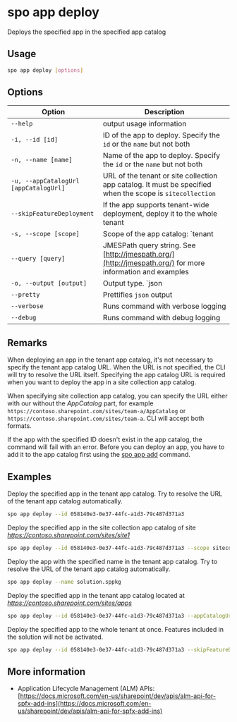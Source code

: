 # spo app deploy

Deploys the specified app in the specified app catalog

## Usage

```sh
spo app deploy [options]
```

## Options

Option|Description
------|-----------
`--help`|output usage information
`-i, --id [id]`|ID of the app to deploy. Specify the `id` or the `name` but not both
`-n, --name [name]`|Name of the app to deploy. Specify the `id` or the `name` but not both
`-u, --appCatalogUrl [appCatalogUrl]`|URL of the tenant or site collection app catalog. It must be specified when the scope is `sitecollection`
`--skipFeatureDeployment`|If the app supports tenant-wide deployment, deploy it to the whole tenant
`-s, --scope [scope]`|Scope of the app catalog: `tenant|sitecollection`. Default `tenant`
`--query [query]`|JMESPath query string. See [http://jmespath.org/](http://jmespath.org/) for more information and examples
`-o, --output [output]`|Output type. `json|text`. Default `text`
`--pretty`|Prettifies `json` output
`--verbose`|Runs command with verbose logging
`--debug`|Runs command with debug logging

## Remarks

When deploying an app in the tenant app catalog, it's not necessary to specify the tenant app catalog URL. When the URL is not specified, the CLI will try to resolve the URL itself. Specifying the app catalog URL is required when you want to deploy the app in a site collection app catalog.

When specifying site collection app catalog, you can specify the URL either with our without the _AppCatalog_ part, for example `https://contoso.sharepoint.com/sites/team-a/AppCatalog` or `https://contoso.sharepoint.com/sites/team-a`. CLI will accept both formats.

If the app with the specified ID doesn't exist in the app catalog, the command will fail with an error. Before you can deploy an app, you have to add it to the app catalog first using the [spo app add](./app-add.md) command.

## Examples

Deploy the specified app in the tenant app catalog. Try to resolve the URL of the tenant app catalog automatically.

```sh
spo app deploy --id 058140e3-0e37-44fc-a1d3-79c487d371a3
```

Deploy the specified app in the site collection app catalog of site _https://contoso.sharepoint.com/sites/site1_

```sh
spo app deploy --id 058140e3-0e37-44fc-a1d3-79c487d371a3 --scope sitecollection --appCatalogUrl https://contoso.sharepoint.com/sites/site1
```

Deploy the app with the specified name in the tenant app catalog. Try to resolve the URL of the tenant app catalog automatically.

```sh
spo app deploy --name solution.sppkg
```

Deploy the specified app in the tenant app catalog located at _https://contoso.sharepoint.com/sites/apps_

```sh
spo app deploy --id 058140e3-0e37-44fc-a1d3-79c487d371a3 --appCatalogUrl https://contoso.sharepoint.com/sites/apps
```

Deploy the specified app to the whole tenant at once. Features included in the solution will not be activated.

```sh
spo app deploy --id 058140e3-0e37-44fc-a1d3-79c487d371a3 --skipFeatureDeployment
```

## More information

- Application Lifecycle Management (ALM) APIs: [https://docs.microsoft.com/en-us/sharepoint/dev/apis/alm-api-for-spfx-add-ins](https://docs.microsoft.com/en-us/sharepoint/dev/apis/alm-api-for-spfx-add-ins)